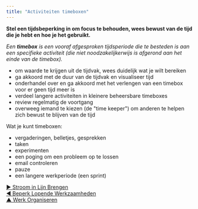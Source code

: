 ```yaml
---
title: "Activiteiten timeboxen"
---
```



**Stel een tijdsbeperking in om focus te behouden, wees bewust van de tijd die je hebt en hoe je het gebruikt.**

_Een **timebox** is een vooraf afgesproken tijdsperiode die te besteden is aan een specifieke activiteit (die niet noodzakelijkerwijs is afgerond aan het einde van de timebox)._

- om waarde te krijgen uit de tijdvak, wees duidelijk wat je wilt bereiken
- ga akkoord met de duur van de tijdvak en visualiseer tijd
- onderhandel over en ga akkoord met het verlengen van een timebox voor er geen tijd meer is
- verdeel langere activiteiten in kleinere beheersbare timeboxes
- review regelmatig de voortgang
- overweeg iemand te kiezen (de "time keeper") om anderen te helpen zich bewust te blijven van de tijd

Wat je kunt timeboxen:

- vergaderingen, belletjes, gesprekken
- taken
- experimenten
- een poging om een probleem op te lossen
- email controleren
- pauze
- een langere werkperiode (een sprint)

[&#9654; Stroom in Lijn Brengen](align-flow.html)<br/>[&#9664; Beperk Lopende Werkzaamheden](limit-work-in-progress.html)<br/>[&#9650; Werk Organiseren](organizing-work.html)

